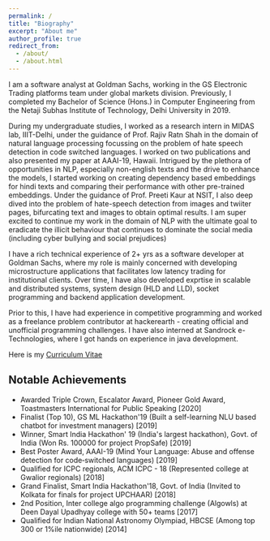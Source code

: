 ```yaml
---
permalink: /
title: "Biography"
excerpt: "About me"
author_profile: true
redirect_from: 
  - /about/
  - /about.html
---
```


I am a software analyst at Goldman Sachs, working in the GS Electronic Trading platforms team under global markets division. Previously, I completed my Bachelor of Science (Hons.) in Computer Engineering from the Netaji Subhas Institute of Technology, Delhi University in 2019.

During my undergraduate studies, I worked as a research intern in MIDAS lab, IIIT-Delhi, under the guidance of Prof. Rajiv Ratn Shah in the domain of natural language processing focussing on the problem of hate speech detection in code switched languages. I worked on two publications and also presented my paper at AAAI-19, Hawaii. Intrigued  by the plethora of opportunities in NLP, especially non-english texts and the drive to enhance the models, I started working on creating dependency based embeddings for hindi texts and comparing their performance with other pre-trained embeddings. Under the guidance of Prof. Preeti Kaur at NSIT, I also deep dived into the problem of hate-speech detection from images and twiiter pages, bifurcating text and images to obtain optimal results. I am super excited to continue my work in the domain of NLP with the ultimate goal to eradicate the illicit behaviour that continues to dominate the social media (including cyber bullying and social prejudices)

I have a rich technical experience of 2+ yrs as a software developer at Goldman Sachs, where my role is mainly concerned with developing microstructure applications that facilitates low latency trading for institutional clients. Over time, I have also developed exprtise in scalable and distributed systems, system design (HLD and LLD), socket programming and backend application development. 

Prior to this, I have had experience in competitive programming and worked as a freelance problem contributor at hackerearth - creating official and unofficial programming challenges. I have also interned at Sandrock e-Technologies, where I got hands on experience in java development.

Here is my [Curriculum Vitae](https://raghav1606.github.io/files/CV.pdf)

<h2>Notable Achievements</h2>

* Awarded Triple Crown, Escalator Award, Pioneer Gold Award, Toastmasters International for Public Speaking [2020]
* Finalist (Top 10), GS ML Hackathon'19 (Built a self-learning NLU based chatbot for investment managers) [2019]
* Winner, Smart India Hackathon' 19 (India's largest hackathon), Govt. of India (Won Rs. 100000 for project PropSafe) [2019]
* Best Poster Award, AAAI-19 (Mind Your Language: Abuse and offense detection for code‑switched languages) [2019] 
* Qualified for ICPC regionals, ACM ICPC - 18 (Represented college at Gwalior regionals) [2018] 
* Grand Finalist, Smart India Hackathon'18, Govt. of India (Invited to Kolkata for finals for project UPCHAAR) [2018] 
* 2nd Position, Inter college algo programming challenge (Algowls) at Deen Dayal Upadhyay college with 50+ teams [2017]
* Qualified for Indian National Astronomy Olympiad, HBCSE (Among top 300 or 1%ile nationwide) [2014]